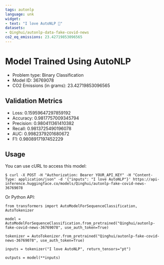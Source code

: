 ```yaml
---
tags: autonlp
language: unk
widget:
- text: "I love AutoNLP 🤗"
datasets:
- Qinghui/autonlp-data-fake-covid-news
co2_eq_emissions: 23.42719853096565
---
```


# Model Trained Using AutoNLP

- Problem type: Binary Classification
- Model ID: 36769078
- CO2 Emissions (in grams): 23.42719853096565

## Validation Metrics

- Loss: 0.15959647297859192
- Accuracy: 0.9817757009345794
- Precision: 0.980411361410382
- Recall: 0.9813725490196078
- AUC: 0.9982379201680672
- F1: 0.9808917197452229

## Usage

You can use cURL to access this model:

```
$ curl -X POST -H "Authorization: Bearer YOUR_API_KEY" -H "Content-Type: application/json" -d '{"inputs": "I love AutoNLP"}' https://api-inference.huggingface.co/models/Qinghui/autonlp-fake-covid-news-36769078
```

Or Python API:

```
from transformers import AutoModelForSequenceClassification, AutoTokenizer

model = AutoModelForSequenceClassification.from_pretrained("Qinghui/autonlp-fake-covid-news-36769078", use_auth_token=True)

tokenizer = AutoTokenizer.from_pretrained("Qinghui/autonlp-fake-covid-news-36769078", use_auth_token=True)

inputs = tokenizer("I love AutoNLP", return_tensors="pt")

outputs = model(**inputs)
```